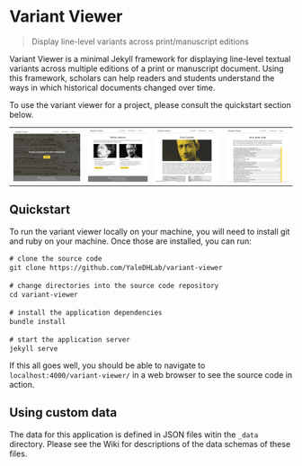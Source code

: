 # Variant Viewer
> Display line-level variants across print/manuscript editions

Variant Viewer is a minimal Jekyll framework for displaying line-level textual variants across multiple editions of a print or manuscript document. Using this framework, scholars can help readers and students understand the ways in which historical documents changed over time.

To use the variant viewer for a project, please consult the quickstart section below.

<table align='center'>
  <tr>
    <td align='center'><img src='assets/images/readme/landing-page.png?raw=true' alt='Landing Page'></td>
    <td align='center'><img src='assets/images/readme/authors-page.png?raw=true' alt='Authors View'></td>
    <td align='center'><img src='assets/images/readme/author-page.png?raw=true' alt='Author View'></td>
    <td align='center'><img src='assets/images/readme/variants-page.png?raw=true' alt='Variants View'></td>
  </tr>
</table>

## Quickstart

To run the variant viewer locally on your machine, you will need to install git and ruby on your machine. Once those are installed, you can run:

```
# clone the source code
git clone https://github.com/YaleDHLab/variant-viewer

# change directories into the source code repository
cd variant-viewer

# install the application dependencies
bundle install

# start the application server
jekyll serve
```

If this all goes well, you should be able to navigate to `localhost:4000/variant-viewer/` in a web browser to see the source code in action.

## Using custom data

The data for this application is defined in JSON files witin the `_data` directory. Please see the Wiki for descriptions of the data schemas of these files.
